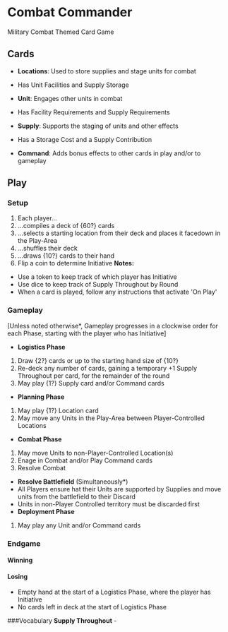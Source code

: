 # Combat Commander
Military Combat Themed Card Game

## Cards
 * __Locations__: Used to store supplies and stage units for combat
  - Has Unit Facilities and Supply Storage
 * __Unit__: Engages other units in combat
  - Has Facility Requirements and Supply Requirements
 * __Supply__: Supports the staging of units and other effects
  - Has a Storage Cost and a Supply Contribution
 * __Command__: Adds bonus effects to other cards in play and/or to gameplay 

## Play
### Setup
 1. Each player...
  1. ...compiles a deck of {60?} cards
  1. ...selects a starting location from their deck and places it facedown in the Play-Area
  1. ...shuffles their deck
  1. ...draws {10?} cards to their hand
1. Flip a coin to determine Initiative
__Notes:__
 * Use a token to keep track of which player has Initiative
 * Use dice to keep track of Supply Throughout by Round
 * When a card is played, follow any instructions that activate 'On Play'

### Gameplay
[Unless noted otherwise*, Gameplay progresses in a clockwise order for each Phase, starting with the player who has Initiative]
 * __Logistics Phase__
  1. Draw {2?} cards or up to the starting hand size of {10?}
  1. Re-deck any number of cards, gaining a temporary +1 Supply Throughout per card, for the remainder of the round
  1. May play {1?} Supply card and/or Command cards
 * __Planning Phase__
  1. May play {1?} Location card
  1. May move any Units in the Play-Area between Player-Controlled Locations
 * __Combat Phase__
  1. May move Units to non-Player-Controlled Location(s)
  1. Enage in Combat and/or Play Command cards
  1. Resolve Combat
 * __Resolve Battlefield__ (Simultaneously*)
  * All Players ensure hat their Units are supported by Supplies and move units from the battlefield to their Discard
  * Units in non-Player Controlled territory must be discarded first
 * __Deployment Phase__
 1. May play any Unit and/or Command cards

### Endgame
#### Winning

#### Losing
 * Empty hand at the start of a Logistics Phase, where the player has Initiative
 * No cards left in deck at the start of Logistics Phase

###Vocabulary
__Supply Throughout__ - 